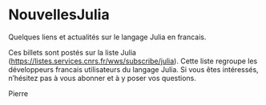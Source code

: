 # NouvellesJulia

Quelques liens et actualités sur le langage Julia en francais.

Ces billets sont postés sur la liste Julia (https://listes.services.cnrs.fr/wws/subscribe/julia). 
Cette liste regroupe les développeurs francais utilisateurs du langage Julia. Si vous êtes intéressés, n’hésitez
pas à vous abonner et à y poser vos questions.

Pierre
